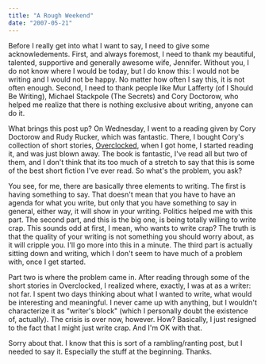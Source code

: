```yaml
---
title: "A Rough Weekend"
date: "2007-05-21"
---
```


Before I really get into what I want to say, I need to give some acknowledements. First, and always foremost, I need to thank my beautiful, talented, supportive and generally awesome wife, Jennifer. Without you, I do not know where I would be today, but I do know this: I would not be writing and I would not be happy. No matter how often I say this, it is not often enough. Second, I need to thank people like Mur Lafferty (of I Should Be Writing), Michael Stackpole (The Secrets) and Cory Doctorow, who helped me realize that there is nothing exclusive about writing, anyone can do it.

What brings this post up? On Wednesday, I went to a reading given by Cory Doctorow and Rudy Rucker, which was fantastic. There, I bought Cory's collection of short stories, [Overclocked](http://www.craphound.com "Craphound"), when I got home, I started reading it, and was just blown away. The book is fantastic, I've read all but two of them, and I don't think that its too much of a stretch to say that this is some of the best short fiction I've ever read. So what's the problem, you ask?

You see, for me, there are basically three elements to writing. The first is having something to say. That doesn't mean that you have to have an agenda for what you write, but only that you have something to say in general, either way, it will show in your writing. Politics helped me with this part. The second part, and this is the big one, is being totally willing to write crap. This sounds odd at first, I mean, who wants to write crap? The truth is that the quality of your writing is not something you should worry about, as it will cripple you. I'll go more into this in a minute. The third part is actually sitting down and writing, which I don't seem to have much of a problem with, once I get started.

Part two is where the problem came in. After reading through some of the short stories in Overclocked, I realized where, exactly, I was at as a writer: not far. I spent two days thinking about what I wanted to write, what would be interesting and meaningful. I never came up with anything, but I wouldn't characterize it as "writer's block" (which I personally doubt the existence of, actually). The crisis is over now, however. How? Basically, I just resigned to the fact that I might just write crap. And I'm OK with that.

Sorry about that. I know that this is sort of a rambling/ranting post, but I needed to say it. Especially the stuff at the beginning. Thanks.
